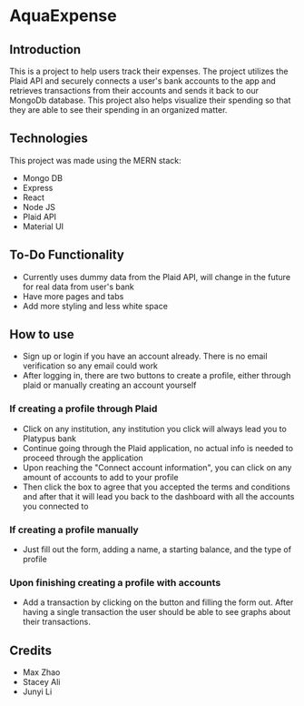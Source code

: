# AquaExpense


## Introduction

This is a project to help users track their expenses. The project utilizes the Plaid API and securely connects a user's bank accounts to the app and retrieves transactions from their accounts and sends it back to our MongoDb database. This project also helps visualize their spending so that they are able to see their spending in an organized matter.


## Technologies
This project was made using the MERN stack:
* Mongo DB
* Express 
* React
* Node JS
* Plaid API
* Material UI


## To-Do Functionality 
* Currently uses dummy data from the Plaid API, will change in the future for real data from user's bank
* Have more pages and tabs
* Add more styling and less white space

## How to use
* Sign up or login if you have an account already. There is no email verification so any email could work
* After logging in, there are two buttons to create a profile, either through plaid or manually creating an account yourself

### If creating a profile through Plaid
* Click on any institution, any institution you click will always lead you to Platypus bank
* Continue going through the Plaid application, no actual info is needed to proceed through the application
* Upon reaching the "Connect account information", you can click on any amount of accounts to add to your profile
* Then click the box to agree that you accepted the terms and conditions and after that it will lead you back to the dashboard with all the accounts you connected to

### If creating a profile manually
* Just fill out the form, adding a name, a starting balance, and the type of profile

### Upon finishing creating a profile with accounts
* Add a transaction by clicking on the button and filling the form out. After having a single transaction the user should be able to see graphs about their transactions.

## Credits
* Max Zhao
* Stacey Ali
* Junyi Li
